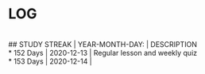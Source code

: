 # LOG 
<br>
## STUDY STREAK | YEAR-MONTH-DAY: | DESCRIPTION<br>
* 152 Days | 2020-12-13 | Regular lesson and weekly quiz<br>
* 153 Days | 2020-12-14 | <br>
<br>
